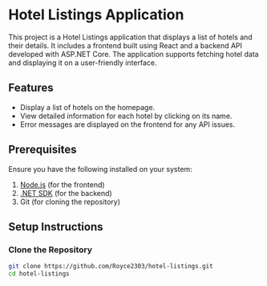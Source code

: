 # Hotel Listings Application

This project is a Hotel Listings application that displays a list of hotels and their details. It includes a frontend built using React and a backend API developed with ASP.NET Core. The application supports fetching hotel data and displaying it on a user-friendly interface.

## Features
- Display a list of hotels on the homepage.
- View detailed information for each hotel by clicking on its name.
- Error messages are displayed on the frontend for any API issues.

## Prerequisites
Ensure you have the following installed on your system:
1. [Node.js](https://nodejs.org/) (for the frontend)
2. [.NET SDK](https://dotnet.microsoft.com/download) (for the backend)
3. Git (for cloning the repository)

## Setup Instructions

### Clone the Repository
```bash
git clone https://github.com/Royce2303/hotel-listings.git
cd hotel-listings
